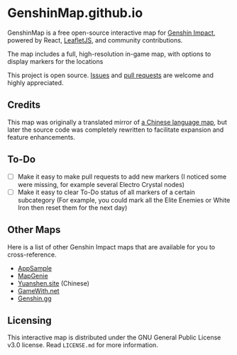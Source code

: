 # GenshinMap.github.io

GenshinMap is a free open-source interactive map for [Genshin Impact](https://genshin.mihoyo.com/), powered by React, [LeafletJS](https://leafletjs.com/reference-1.7.1.html), and community contributions.

The map includes a full, high-resolution in-game map, with options to display markers for the locations

This project is open source. [Issues](https://github.com/GenshinMap/genshinmap.github.io/issues) and [pull requests](https://github.com/GenshinMap/genshinmap.github.io/pulls) are welcome and highly appreciated.

## Credits

This map was originally a translated mirror of [a Chinese language map](http://www.yuanshen.site/), but later the source code was completely rewritten to facilitate expansion and feature enhancements.

## To-Do

- [ ] Make it easy to make pull requests to add new markers (I noticed some were missing, for example several Electro Crystal nodes)
- [ ] Make it easy to clear To-Do status of all markers of a certain subcategory (For example, you could mark all the Elite Enemies or White Iron then reset them for the next day)

## Other Maps

Here is a list of other Genshin Impact maps that are available for you to cross-reference.

- [AppSample](https://genshin-impact-map.appsample.com/#/)
- [MapGenie](https://mapgenie.io/genshin-impact/maps/teyvat)
- [Yuanshen.site](http://www.yuanshen.site/) (Chinese)
- [GameWith.net](https://gamewith.net/genshin-impact/article/show/22639)
- [Genshin.gg](https://genshin.gg/map)

## Licensing

This interactive map is distributed under the GNU General Public License v3.0 license. Read `LICENSE.md` for more information.
